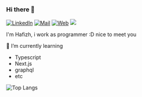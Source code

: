 ### Hi there 👋

<!--
**hafizhrf/hafizhrf** is a ✨ _special_ ✨ repository because its `README.md` (this file) appears on your GitHub profile.

Here are some ideas to get you started:

- 🔭 I’m currently working on ...
- 🌱 I’m currently learning ...
- 👯 I’m looking to collaborate on ...
- 🤔 I’m looking for help with ...
- 💬 Ask me about ...
- 📫 How to reach me: ...
- 😄 Pronouns: ...
- ⚡ Fun fact: ...
-->
<a href="https://www.linkedin.com/in/hafizhrf/" target="_blank"><img src="https://img.shields.io/badge/LinkedIn--_.svg?style=social&logo=linkedin" alt="LinkedIn"></a>
<a href="https://mail.google.com/mail/?view=cm&fs=1&to=hafizh@hafizhrf.me&su=&body=" target="_blank"><img src="https://img.shields.io/badge/mail--_.svg?style=social&logo=gmail" alt="Mail"></a>
<a href="https://me.hafizhrf.vercel.app/" target="_blank"><img src="https://img.shields.io/badge/Personal%20Website--_.svg?style=social&logo=react" alt="Web"></a>
<img src="https://img.shields.io/badge/kanamori%230970--_.svg?style=social&logo=discord">

I'm Hafizh, i work as programmer :D
nice to meet you

🌱 I’m currently learning
- Typescript
- Next.js
- graphql
- etc


![Top Langs](https://github-readme-stats.vercel.app/api/top-langs/?username=hafizhrf&layout=compact&count_private=true)
